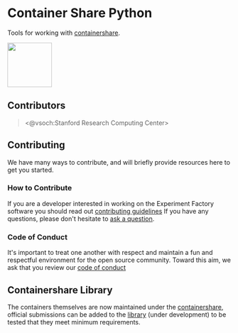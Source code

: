 # Container Share Python
Tools for working with [containershare](https://vsoch.github.io/containershare).

<a href="https://www.github.com/vsoch/containershare" target="_blank">
<img src="https://vsoch.github.io/lessons/assets/img/logo-book.png" width="100px">
</a>

## Contributors

> <@vsoch:Stanford Research Computing Center>

## Contributing
We have many ways to contribute, and will briefly provide resources here to get you started.

### How to Contribute
If you are a developer interested in working on the Experiment Factory software you should read out [contributing guidelines](.github/CONTRIBUTING.md) If you have any questions, please don't hesitate to [ask a question](https://www.github.com/expfactory/expfactory/issues).

### Code of Conduct
It's important to treat one another with respect and maintain a fun and respectful environment for the open source community. Toward this aim, we ask that you review our [code of conduct](.github/CODE_OF_CONDUCT.md)

## Containershare Library
The containers themselves are now maintained under the [containershare](https://www.github.com/vsoch/containershare), official submissions can be added to the [library](https://www.github.com/vsoch/containershare) (under development) to be tested that they meet minimum requirements.
